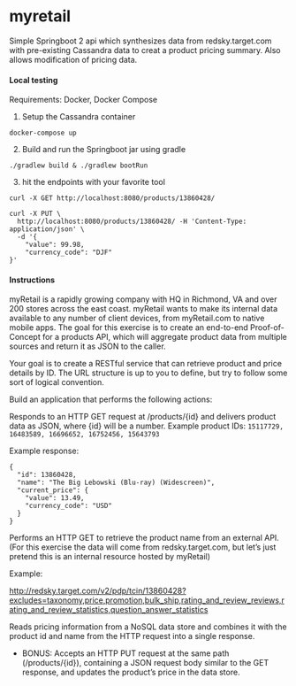 # myretail
Simple Springboot 2 api which synthesizes data from redsky.target.com with pre-existing Cassandra data to creat a product pricing summary.  Also allows modification of pricing data.

#### Local testing
Requirements:  Docker, Docker Compose
 
1. Setup the Cassandra container
```
docker-compose up
```
2. Build and run the Springboot jar using gradle
```
./gradlew build & ./gradlew bootRun
```

3. hit the endpoints with your favorite tool
```
curl -X GET http://localhost:8080/products/13860428/
```

```
curl -X PUT \
  http://localhost:8080/products/13860428/ -H 'Content-Type: application/json' \
  -d '{
    "value": 99.98,
    "currency_code": "DJF"
}'
```

#### Instructions
myRetail is a rapidly growing company with HQ in Richmond, VA and over 200 stores across the east coast. myRetail wants to make its internal data available to any number of client devices, from myRetail.com to native mobile apps.  The goal for this exercise is to create an end-to-end Proof-of-Concept for a products API, which will aggregate product data from multiple sources and return it as JSON to the caller.

Your goal is to create a RESTful service that can retrieve product and price details by ID.  The URL structure is up to you to define, but try to follow some sort of logical convention.

Build an application that performs the following actions:

Responds to an HTTP GET request at /products/{id} and delivers product data as JSON, where {id} will be a number.  Example product IDs: `15117729, 16483589, 16696652, 16752456, 15643793`

Example response: 
```
{
  "id": 13860428,
  "name": "The Big Lebowski (Blu-ray) (Widescreen)",
  "current_price": {
    "value": 13.49,
    "currency_code": "USD"
  }
}
```
Performs an HTTP GET to retrieve the product name from an external API. (For this exercise the data will come from redsky.target.com, but let’s just pretend this is an internal resource hosted by myRetail)

Example:

http://redsky.target.com/v2/pdp/tcin/13860428?excludes=taxonomy,price,promotion,bulk_ship,rating_and_review_reviews,rating_and_review_statistics,question_answer_statistics

Reads pricing information from a NoSQL data store and combines it with the product id and name from the HTTP request into a single response.
- BONUS: Accepts an HTTP PUT request at the same path (/products/{id}), containing a JSON request body similar to the GET response, and updates the product’s price in the data store.